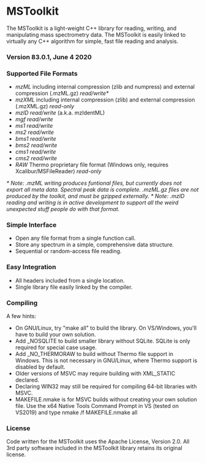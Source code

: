 # MSToolkit

The MSToolkit is a light-weight C++ library for reading, writing, and manipulating mass spectrometry data. The MSToolkit is easily linked to virtually any C++ algorithm for simple, fast file reading and analysis.

### Version 83.0.1, June 4 2020

### Supported File Formats
  * *mzML* including internal compression (zlib and numpress) and external compression (.mzML.gz) _read/write\*_
  * *mzXML* including internal compression (zlib) and external compression (.mzXML.gz) _read-only_
  * *mzID* _read/write_ (a.k.a. mzIdentML)
  * *mgf* _read/write_
  * *ms1* _read/write_
  * *ms2* _read/write_
  * *bms1* _read/write_
  * *bms2* _read/write_
  * *cms1* _read/write_
  * *cms2* _read/write_
  * *RAW* Thermo proprietary file format (Windows only, requires Xcalibur/MSFileReader) _read-only_
  
  _\* Note: .mzML writing produces funtional files, but currently does not export all meta data. Spectral peak data is complete. .mzML.gz files
  are not produced by the toolkit, and must be gzipped externally._
  _\* Note: .mzID reading and writing is in active development to support all the weird unexpected stuff people do with that format._


### Simple Interface
  * Open any file format from a single function call.
  * Store any spectrum in a simple, comprehensive data structure.
  * Sequential or random-access file reading.


### Easy Integration
  * All headers included from a single location.
  * Single library file easily linked by the compiler.

### Compiling
A few hints:
 * On GNU/Linux, try "make all" to build the library. On VS/Windows, you'll have to build your own solution.
 * Add _NOSQLITE to build smaller library without SQLite. SQLite is only required for special case usage.
 * Add _NO_THERMORAW to build without Thermo file support in Windows. This is not necessary in GNU/Linux, where Thermo support is disabled by default.
 * Older versions of MSVC may require building with XML_STATIC declared.
 * Declaring WIN32 may still be required for compiling 64-bit libraries with MSVC.
 * MAKEFILE.nmake is for MSVC builds without creating your own solution file. Use the x64 Native Tools Command Prompt in VS (tested on VS2019) and type nmake /f MAKEFILE.nmake all
 
### License
Code written for the MSToolkit uses the Apache License, Version 2.0. All 3rd party software included in the MSToolkit library retains its original license.
